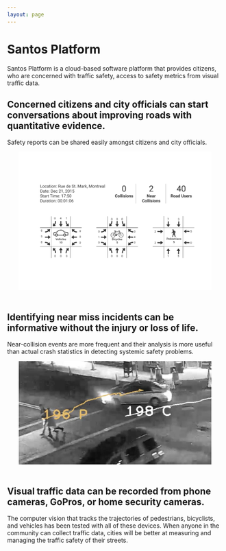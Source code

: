 ```yaml
---
layout: page
---
```


# Santos Platform

Santos Platform is a cloud-based software platform that provides citizens, who are concerned with traffic safety, access to safety metrics from visual traffic data.

## Concerned citizens and city officials can start conversations about improving roads with quantitative evidence.
Safety reports can be shared easily amongst citizens and city officials.

<center><img src="img/safety-report-mockup.png" width="450" alt="An example of how the quantitative evidence about an intersection is presented to citizens and city officials alike"></center><br/>

## Identifying near miss incidents can be informative without the injury or loss of life.
Near-collision events are more frequent and their analysis is more useful than actual crash statistics in detecting systemic safety problems.

<center><img src="img/near-miss-clip-harvey-night.png" width="450" alt="A close call incident between pedestrians crossing during a do-not-walk phase and a vehicle turning right"></center><br/>

## Visual traffic data can be recorded from phone cameras, GoPros, or home security cameras.
The computer vision that tracks the trajectories of pedestrians, bicyclists, and vehicles has been tested with all of these devices.  When anyone in the community can collect traffic data, cities will be better at measuring and managing the traffic safety of their streets.
